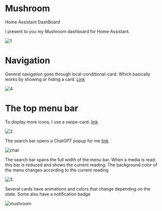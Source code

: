 # Mushroom
Home Assistant DashBoard

I present to you my Mushroom dashboard for Home Assistant.

![1](https://github.com/Guizmos123/Mushroom/assets/55227321/7def23eb-1c07-476c-abb4-061b504e03a6)

# Navigation
General navigation goes through local-conditional-card. Which basically works by showing or hiding a card.
[Link](https://github.com/PiotrMachowski/Home-Assistant-Lovelace-Local-Conditional-card)

![4](https://github.com/Guizmos123/Mushroom/assets/55227321/54ee62b7-c173-43f2-bba0-5360b4ebee9b)

# The top menu bar
To display more icons, I use a swipe-card.
[link](https://github.com/bramkragten/swipe-card)

![2](https://github.com/Guizmos123/Mushroom/assets/55227321/00c72073-35b3-43dd-a716-031397dcb409)

The search bar opens a ChatGPT popup for me
[link](https://community.home-assistant.io/t/chatgpt-integration-for-home-assistant-enhance-your-smart-home-with-ai/553344)

![chat](https://github.com/Guizmos123/Mushroom/assets/55227321/56c0c837-8122-495f-80e4-3c644a855574)

The search bar spans the full width of the menu bar.
When a media is read, this bar is reduced and shows the current reading.
The background color of the menu changes according to the current reading

![3](https://github.com/Guizmos123/Mushroom/assets/55227321/005c5875-6419-41f6-b9b4-736dd562758d)

Several cards have animations and colors that change depending on the state. Some also have a notification badge

![mushroom](https://github.com/Guizmos123/Mushroom/assets/55227321/34e9e69d-8fe1-4dac-9645-7a1cbaa1d149)
